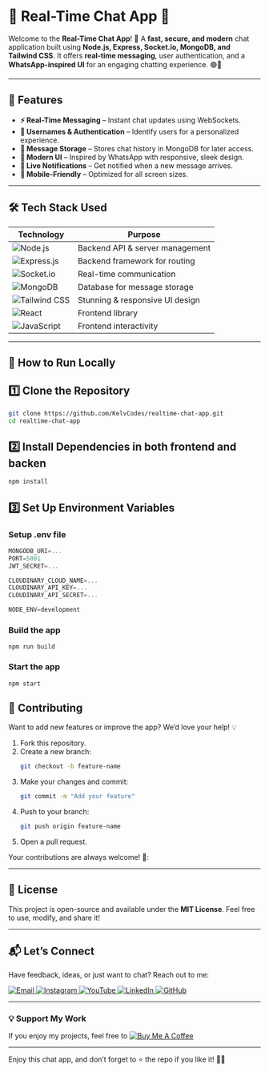 # 💬 Real-Time Chat App 🚀

Welcome to the **Real-Time Chat App**! 🎉 
A **fast, secure, and modern** chat application built using **Node.js, Express, Socket.io, MongoDB, and Tailwind CSS**. It offers **real-time messaging**, user authentication, and a **WhatsApp-inspired UI** for an engaging chatting experience. 🟢💬

---

## 🌟 Features  
- **⚡ Real-Time Messaging** – Instant chat updates using WebSockets.
- **👤 Usernames & Authentication** – Identify users for a personalized experience.
- **💾 Message Storage** – Stores chat history in MongoDB for later access.
-  **🎨 Modern UI** – Inspired by WhatsApp with responsive, sleek design.
-  **🔔 Live Notifications** – Get notified when a new message arrives.
-  **📱 Mobile-Friendly** – Optimized for all screen sizes.

---

## 🛠️ Tech Stack Used  
| **Technology**  | **Purpose** |
|-----------------|-------------|
| ![Node.js](https://img.shields.io/badge/Node.js-43853D?style=for-the-badge&logo=node.js&logoColor=white) | Backend API & server management |
| ![Express.js](https://img.shields.io/badge/Express.js-000000?style=for-the-badge&logo=express&logoColor=white) | Backend framework for routing |
| ![Socket.io](https://img.shields.io/badge/Socket.io-010101?style=for-the-badge&logo=socket.io&logoColor=white) | Real-time communication |
| ![MongoDB](https://img.shields.io/badge/MongoDB-4EA94B?style=for-the-badge&logo=mongodb&logoColor=white) | Database for message storage |
| ![Tailwind CSS](https://img.shields.io/badge/TailwindCSS-38B2AC?style=for-the-badge&logo=tailwind-css&logoColor=white) | Stunning & responsive UI design |
| ![React](https://img.shields.io/badge/React-20232A?style=for-the-badge&logo=react&logoColor=61DAFB) | Frontend library |
| ![JavaScript](https://img.shields.io/badge/JavaScript-F7DF1E?style=for-the-badge&logo=javascript&logoColor=black) | Frontend interactivity |

---

## 🚀 How to Run Locally  

## 1️⃣ Clone the Repository  
```bash  
git clone https://github.com/KelvCodes/realtime-chat-app.git  
cd realtime-chat-app
```
## 2️⃣ Install Dependencies in both frontend and backen
```bash
npm install
```

## 3️⃣ Set Up Environment Variables
### Setup .env file

```js
MONGODB_URI=...
PORT=5001
JWT_SECRET=...

CLOUDINARY_CLOUD_NAME=...
CLOUDINARY_API_KEY=...
CLOUDINARY_API_SECRET=...

NODE_ENV=development
```

### Build the app

```shell
npm run build
```

### Start the app

```shell
npm start
```


## 🤝 Contributing  

Want to add new features or improve the app? We’d love your help! 💡  
1. Fork this repository.  
2. Create a new branch:  
   ```bash  
   git checkout -b feature-name  
   ```  
3. Make your changes and commit:  
   ```bash  
   git commit -m "Add your feature"  
   ```  
4. Push to your branch:  
   ```bash  
   git push origin feature-name  
   ```  
5. Open a pull request.  

Your contributions are always welcome! 🌟:


---

## 📜 License  

This project is open-source and available under the **MIT License**. Feel free to use, modify, and share it!  

---

## 📬 Let’s Connect  

Have feedback, ideas, or just want to chat? Reach out to me:  
<div>
  <a href="mailto:onlykelvin06@gmail.com">
    <img src="https://img.shields.io/badge/Email-4285F4?style=for-the-badge&logo=gmail&logoColor=white" alt="Email" />
  </a>
  <a href="https://www.instagram.com/_.yo.kelvin/">
    <img src="https://img.shields.io/badge/Instagram-E4405F?style=for-the-badge&logo=instagram&logoColor=white" alt="Instagram" />
  </a>
  <a href="https://www.youtube.com/@TechTutor_Tv?sub_confirmation=1">
    <img src="https://img.shields.io/badge/YouTube-FF0000?style=for-the-badge&logo=youtube&logoColor=white" alt="YouTube" />
  </a>
  <a href = "https://www.linkedin.com/in/kelvin-agyare-yeboah-6728a7301?utm_source=share&utm_campaign=share_via&utm_content=profile&utm_medium=android_app">
    <img src="https://img.shields.io/badge/LinkedIn-0077B5?style=for-the-badge&logo=linkedin&logoColor=white" alt="LinkedIn" />
  </a>
  <a href="https://github.com/KelvCodes">
    <img src="https://img.shields.io/badge/GitHub-181717?style=for-the-badge&logo=github&logoColor=white" alt="GitHub" />
  </a>
</div>     
 
---
### 💡 Support My Work  
If you enjoy my projects, feel free to [![Buy Me A Coffee](https://img.shields.io/badge/Buy%20Me%20A%20Coffee-%F0%9F%8C%8D-yellow?style=for-the-badge&logo=buy-me-a-coffee&logoColor=black)](https://www.buymeacoffee.com/kelvcodes) 

---
Enjoy this chat app, and don’t forget to ⭐ the repo if you like it! 🥳✨  


